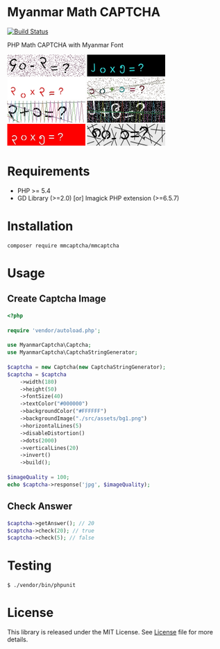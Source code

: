 # Myanmar Math CAPTCHA

[![Build Status](https://travis-ci.org/nayzawoo/mmcaptcha.svg?branch=master)](https://travis-ci.org/nayzawoo/mmcaptcha)

PHP Math CAPTCHA with Myanmar Font

![Example](examples/1.jpg)
![Example](examples/2.jpg)
![Example](examples/3.jpg)
![Example](examples/4.jpg)
![Example](examples/5.jpg)
![Example](examples/6.jpg)
![Example](examples/7.jpg)
![Example](examples/8.jpg)

# Requirements

- PHP >= 5.4
- GD Library (>=2.0) [or] Imagick PHP extension (>=6.5.7)

# Installation
	
	composer require mmcaptcha/mmcaptcha

# Usage
## Create Captcha Image

```php
<?php

require 'vendor/autoload.php';

use MyanmarCaptcha\Captcha;
use MyanmarCaptcha\CaptchaStringGenerator;

$captcha = new Captcha(new CaptchaStringGenerator);
$captcha = $captcha
    ->width(180)
    ->height(50)
    ->fontSize(40)
    ->textColor("#000000")
    ->backgroundColor("#FFFFFF")
    ->backgroundImage("./src/assets/bg1.png")
    ->horizontalLines(5)
    ->disableDistortion()
    ->dots(2000)
    ->verticalLines(20)
    ->invert()
    ->build();

$imageQuality = 100;
echo $captcha->response('jpg', $imageQuality);
```

## Check Answer

```php
$captcha->getAnswer(); // 20
$captcha->check(20); // true
$captcha->check(5); // false
```

# Testing

	$ ./vendor/bin/phpunit

# License

This library is released under the MIT License. See [License](LICENSE) file for more details.
